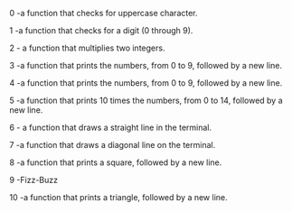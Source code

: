 0 -a function that checks for uppercase character.

1 -a function that checks for a digit (0 through 9).

2 - a function that multiplies two integers.

3 -a function that prints the numbers, from 0 to 9, followed by a new line.

4 -a function that prints the numbers, from 0 to 9, followed by a new line.

5 -a function that prints 10 times the numbers, from 0 to 14, followed by a new line.

6 - a function that draws a straight line in the terminal.

7 -a function that draws a diagonal line on the terminal.

8 -a function that prints a square, followed by a new line.

9 -Fizz-Buzz

10 -a function that prints a triangle, followed by a new line.


